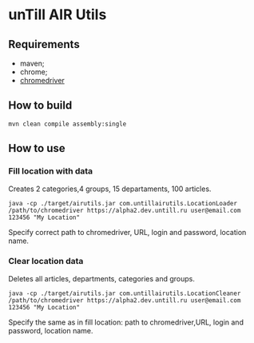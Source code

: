# unTill AIR Utils

## Requirements
  * maven;
  * chrome;
  * [chromedriver](https://chromedriver.chromium.org/downloads)
## How to build

```shell
mvn clean compile assembly:single
```
## How to use 
### Fill location with data
Creates 2 categories,4 groups, 15 departaments, 100 articles.
```shell
java -cp ./target/airutils.jar com.untillairutils.LocationLoader /path/to/chromedriver https://alpha2.dev.untill.ru user@email.com 123456 "My Location"
```
Specify correct path to chromedriver, URL, login and password, location name.
### Clear location  data
Deletes all articles, departments, categories and groups.
```shell
java -cp ./target/airutils.jar com.untillairutils.LocationCleaner /path/to/chromedriver https://alpha2.dev.untill.ru user@email.com 123456 "My Location"
```
Specify the same as in fill location: path to chromedriver,URL, login and password, location name. 





